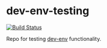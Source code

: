 # dev-env-testing

[![Build Status](https://travis-ci.org/simonsdave/dev-env-testing.svg?branch=master)](https://travis-ci.org/simonsdave/dev-env-testing)

Repo for testing [dev-env](https://github.com/simonsdave/dev-env) functionality.
